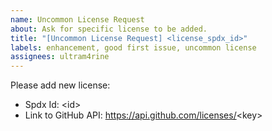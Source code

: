 ```yaml
---
name: Uncommon License Request
about: Ask for specific license to be added.
title: "[Uncommon License Request] <license_spdx_id>"
labels: enhancement, good first issue, uncommon license
assignees: ultram4rine
---
```


<!-- License should be available in GitHub API, for example: https://api.github.com/licenses/0bsd -->
<!-- Check if license listed here: https://choosealicense.com/appendix/ -->

Please add new license:

- Spdx Id: \<id\>
- Link to GitHub API: <https://api.github.com/licenses/>\<key\>
